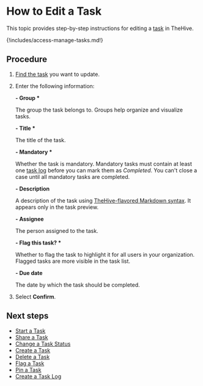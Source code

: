 # How to Edit a Task

This topic provides step-by-step instructions for editing a [task](about-tasks.md) in TheHive.

{!includes/access-manage-tasks.md!}

<h2>Procedure</h2>

1. [Find the task](../tasks/search-for-tasks/find-a-task.md) you want to update.

2. Enter the following information:

    **- Group \***

    The group the task belongs to. Groups help organize and visualize tasks.

    **- Title \***

    The title of the task.

    **- Mandatory \***

    Whether the task is mandatory. Mandatory tasks must contain at least one [task log](about-task-logs.md) before you can mark them as *Completed*. You can't close a case until all mandatory tasks are completed.

    **- Description**

    A description of the task using [TheHive-flavored Markdown syntax](../../thehive-flavored-markdown.md). It appears only in the task preview.

    **- Assignee**

    The person assigned to the task.

    **- Flag this task? \***

    Whether to flag the task to highlight it for all users in your organization. Flagged tasks are more visible in the task list.

    **- Due date**

    The date by which the task should be completed.

3. Select **Confirm**.

<h2>Next steps</h2>

* [Start a Task](start-a-task.md)
* [Share a Task](share-a-task.md)
* [Change a Task Status](change-task-status.md)
* [Create a Task](create-a-task.md)
* [Delete a Task](delete-a-task.md)
* [Flag a Task](flag-a-task.md)
* [Pin a Task](pin-a-task.md)
* [Create a Task Log](create-a-task-log.md)
